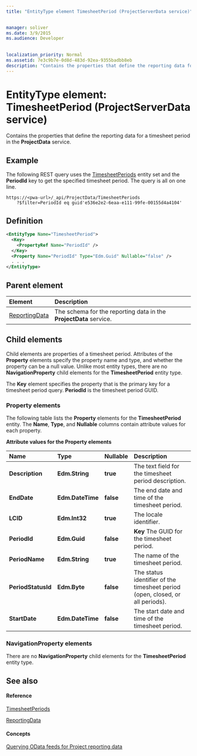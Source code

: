 ```yaml
---
title: "EntityType element TimesheetPeriod (ProjectServerData service)"

 
manager: soliver
ms.date: 3/9/2015
ms.audience: Developer
 
 
localization_priority: Normal
ms.assetid: 7e3c9b7e-0d8d-483d-92ea-9355badbb8eb
description: "Contains the properties that define the reporting data for a timesheet period in the ProjectData service."
---
```


# EntityType element: TimesheetPeriod (ProjectServerData service)

Contains the properties that define the reporting data for a timesheet period in the **ProjectData** service. 
  
## Example

The following REST query uses the [TimesheetPeriods](entityset-timesheetperiods-projectdata-service.md) entity set and the **PeriodId** key to get the specified timesheet period. The query is all on one line. 
  
```
https://<pwa-url>/_api/ProjectData/TimesheetPeriods
    ?$filter=PeriodId eq guid'e536e2e2-6eaa-e111-99fe-00155d4a4104'
```

## Definition

```XML
<EntityType Name="TimesheetPeriod">
  <Key>
    <PropertyRef Name="PeriodId" />
  </Key>
  <Property Name="PeriodId" Type="Edm.Guid" Nullable="false" />
  . . .
</EntityType>
```

## Parent element

|**Element**|**Description**|
|:-----|:-----|
|[ReportingData](schema-microsoft-office-project-server-projectdata-service.md) <br/> |The schema for the reporting data in the **ProjectData** service.  <br/> |
   
## Child elements

Child elements are properties of a timesheet period. Attributes of the **Property** elements specify the property name and type, and whether the property can be a null value. Unlike most entity types, there are no **NavigationProperty** child elements for the **TimesheetPeriod** entity type. 
  
The **Key** element specifies the property that is the primary key for a timesheet period query. **PeriodId** is the timesheet period GUID. 
  
### Property elements

The following table lists the **Property** elements for the **TimesheetPeriod** entity. The **Name**, **Type**, and **Nullable** columns contain attribute values for each property. 
  
**Attribute values for the Property elements**

|**Name**|**Type**|**Nullable**|**Description**|
|:-----|:-----|:-----|:-----|
|**Description** <br/> |**Edm.String** <br/> |**true** <br/> |The text field for the timesheet period description.  <br/> |
|**EndDate** <br/> |**Edm.DateTime** <br/> |**false** <br/> |The end date and time of the timesheet period.  <br/> |
|**LCID** <br/> |**Edm.Int32** <br/> |**true** <br/> |The locale identifier.  <br/> |
|**PeriodId** <br/> |**Edm.Guid** <br/> |**false** <br/> |**Key**         The GUID for the timesheet period.  <br/> |
|**PeriodName** <br/> |**Edm.String** <br/> |**true** <br/> |The name of the timesheet period.  <br/> |
|**PeriodStatusId** <br/> |**Edm.Byte** <br/> |**false** <br/> |The status identifier of the timesheet period (open, closed, or all periods).  <br/> |
|**StartDate** <br/> |**Edm.DateTime** <br/> |**false** <br/> |The start date and time of the timesheet period.  <br/> |
   
### NavigationProperty elements

There are no **NavigationProperty** child elements for the **TimesheetPeriod** entity type. 
  
## See also

#### Reference

[TimesheetPeriods](entityset-timesheetperiods-projectdata-service.md)
  
[ReportingData](schema-microsoft-office-project-server-projectdata-service.md)
#### Concepts

[Querying OData feeds for Project reporting data](querying-odata-feeds-for-project-reporting-data.md)

